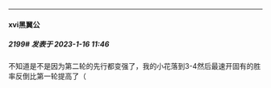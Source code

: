 

*****

####  xvi黑翼公  
##### 2199#       发表于 2023-1-16 11:46

不知道是不是因为第二轮的先行都变强了，我的小花落到3-4然后最速开固有的胜率反倒比第一轮提高了（

